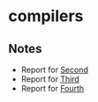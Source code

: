 # compilers

## Notes
- Report for [Second](https://www.dropbox.com/s/atj53jhfmyt383k/%D0%9B%D0%A02.odt?dl=0)
- Report for [Third](https://www.dropbox.com/s/5u0bsszaq9t8sar/%D0%9B%D0%A03.odt?dl=0)
- Report for [Fourth](https://www.dropbox.com/s/izxx9jm0r2qvg3l/%D0%9B%D0%A04.odt?dl=0)